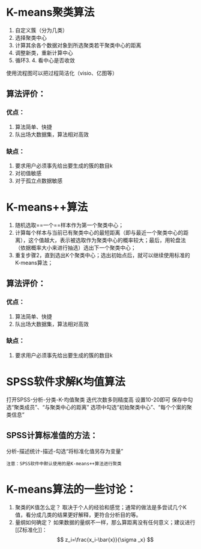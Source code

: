 # K-means聚类算法
1. 自定义簇（分为几类）
2. 选择聚类中心
3. 计算其余各个数据对象到所选聚类若干聚类中心的距离
4. 调整新类，重新计算中心
5. 循环3. 4. 看中心是否收敛

使用流程图可以把过程简洁化（visio、亿图等）

## 算法评价：
### 优点：
1. 算法简单、快捷
2. 队出场大数据集，算法相对高效
### 缺点：
1. 要求用户必须事先给出要生成的簇的数目k
2. 对初值敏感
3. 对于孤立点数据敏感

# K-means++算法
1. 随机选取==一个==样本作为第一个聚类中心；
2. 计算每个样本与当前已有聚类中心的最短距离（即与最近一个聚类中心的距离），这个值越大，表示被选取作为聚类中心的概率较大；最后，用轮盘法（依据概率大小来进行抽选）选出下一个聚类中心；
3. 重复步骤2，直到选出K个聚类中心；选出初始点后，就可以继续使用标准的K-means算法；

## 算法评价：
### 优点：
1. 算法简单、快捷
2. 队出场大数据集，算法相对高效
### 缺点：
1. 要求用户必须事先给出要生成的簇的数目k

# SPSS软件求解K均值算法
打开SPSS-分析-分类-K-均值聚类
迭代次数多则精度高  设置10-20即可
保存中勾选“聚类成员”、“与聚类中心的距离”
选项中勾选“初始聚类中心”、“每个个案的聚类信息”
## SPSS计算标准值的方法：
分析-描述统计-描述-勾选“将标准化值另存为变量”

	注意：SPSS软件中默认使用的是K-means++算法进行聚类

# K-means算法的一些讨论：
1. 聚类的K值怎么定？
	取决于个人的经验和感觉；通常的做法是多尝试几个K值，看分成几类的结果更好解释，更符合分析目的等。
2. 量纲如何确定？
	如果数据的量纲不一样，那么算距离没有任何意义；建议进行[[Z标准化]]：$$
z_i=\frac{x_i-\bar{x}}{\sigma _x}
$$